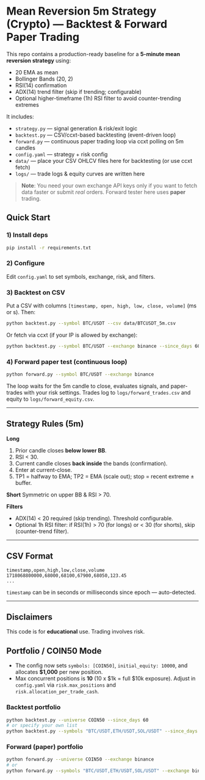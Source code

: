 # Mean Reversion 5m Strategy (Crypto) — Backtest & Forward Paper Trading

This repo contains a production-ready baseline for a **5-minute mean reversion strategy** using:
- 20 EMA as mean
- Bollinger Bands (20, 2)
- RSI(14) confirmation
- ADX(14) trend filter (skip if trending; configurable)
- Optional higher-timeframe (1h) RSI filter to avoid counter-trending extremes

It includes:
- `strategy.py` — signal generation & risk/exit logic
- `backtest.py` — CSV/ccxt-based backtesting (event-driven loop)
- `forward.py` — continuous paper trading loop via ccxt polling on 5m candles
- `config.yaml` — strategy + risk config
- `data/` — place your CSV OHLCV files here for backtesting (or use ccxt fetch)
- `logs/` — trade logs & equity curves are written here

> **Note**: You need your own exchange API keys only if you want to fetch data faster or submit *real* orders. Forward tester here uses **paper** trading.


## Quick Start

### 1) Install deps
```bash
pip install -r requirements.txt
```

### 2) Configure
Edit `config.yaml` to set symbols, exchange, risk, and filters.

### 3) Backtest on CSV
Put a CSV with columns `[timestamp, open, high, low, close, volume]` (ms or s). Then:
```bash
python backtest.py --symbol BTC/USDT --csv data/BTCUSDT_5m.csv
```
Or fetch via ccxt (if your IP is allowed by exchange):
```bash
python backtest.py --symbol BTC/USDT --exchange binance --since_days 60
```

### 4) Forward paper test (continuous loop)
```bash
python forward.py --symbol BTC/USDT --exchange binance
```
The loop waits for the 5m candle to close, evaluates signals, and paper-trades with your risk settings. Trades log to `logs/forward_trades.csv` and equity to `logs/forward_equity.csv`.

---

## Strategy Rules (5m)
**Long**
1. Prior candle closes **below lower BB**.
2. RSI < 30.
3. Current candle closes **back inside** the bands (confirmation).
4. Enter at current-close.
5. TP1 = halfway to EMA; TP2 = EMA (scale out); stop = recent extreme ± buffer.

**Short**
Symmetric on upper BB & RSI > 70.

**Filters**
- ADX(14) < 20 required (skip trending). Threshold configurable.
- Optional 1h RSI filter: if RSI(1h) > 70 (for longs) or < 30 (for shorts), skip (counter-trend filter).

---

## CSV Format
```
timestamp,open,high,low,close,volume
1718068800000,68000,68100,67900,68050,123.45
...
```
`timestamp` can be in seconds or milliseconds since epoch — auto-detected.

---

## Disclaimers
This code is for **educational** use. Trading involves risk.


## Portfolio / COIN50 Mode
- The config now sets `symbols: [COIN50]`, `initial_equity: 10000`, and allocates **$1,000** per new position.
- Max concurrent positions is **10** (10 x $1k = full $10k exposure). Adjust in `config.yaml` via `risk.max_positions` and `risk.allocation_per_trade_cash`.

### Backtest portfolio
```bash
python backtest.py --universe COIN50 --since_days 60
# or specify your own list
python backtest.py --symbols "BTC/USDT,ETH/USDT,SOL/USDT" --since_days 60
```

### Forward (paper) portfolio
```bash
python forward.py --universe COIN50 --exchange binance
# or
python forward.py --symbols "BTC/USDT,ETH/USDT,SOL/USDT" --exchange binance
```

